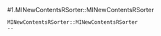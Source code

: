 #1.MINewContentsRSorter::MINewContentsRSorter

```
MINewContentsRSorter::MINewContentsRSorter
--
```